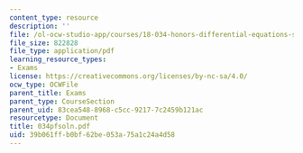 ```yaml
---
content_type: resource
description: ''
file: /ol-ocw-studio-app/courses/18-034-honors-differential-equations-spring-2004/39b061ffb0bf62be053a75a1c24a4d58_034pfsoln.pdf
file_size: 822828
file_type: application/pdf
learning_resource_types:
- Exams
license: https://creativecommons.org/licenses/by-nc-sa/4.0/
ocw_type: OCWFile
parent_title: Exams
parent_type: CourseSection
parent_uid: 83cea548-8968-c5cc-9217-7c2459b121ac
resourcetype: Document
title: 034pfsoln.pdf
uid: 39b061ff-b0bf-62be-053a-75a1c24a4d58
---
```

